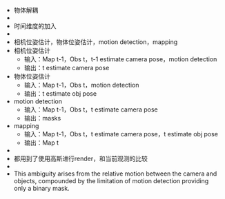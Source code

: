 - 物体解耦
-
- 时间维度的加入
-
- 相机位姿估计，物体位姿估计，motion detection，mapping
- 相机位姿估计
	- 输入：Map t-1，Obs t，t-1 estimate camera pose，motion detection
	- 输出：t estimate camera pose
- 物体位姿估计
	- 输入：Map t-1，Obs t，motion detection
	- 输出：t estimate obj pose
- motion detection
	- 输入：Map t-1，Obs t，t estimate camera pose
	- 输出：masks
- mapping
	- 输入：Map t-1，Obs t，t estimate camera pose，t estimate obj pose
	- 输出：Map t
-
- 都用到了使用高斯进行render，和当前观测的比较
-
- This ambiguity
  arises from the relative motion between the camera and objects, compounded by
  the limitation of motion detection providing only a binary mask.
